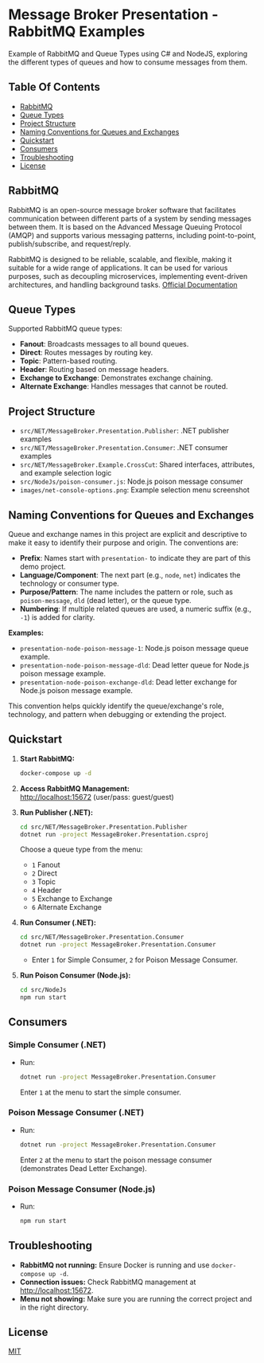 # Message Broker Presentation - RabbitMQ Examples

Example of RabbitMQ and Queue Types using C# and NodeJS, exploring the different types of queues and how to consume messages from them.

## Table Of Contents

- [RabbitMQ](#rabbitmq)
- [Queue Types](#queue-types)
- [Project Structure](#project-structure)
- [Naming Conventions for Queues and Exchanges](#naming-conventions-for-queues-and-exchanges)
- [Quickstart](#quickstart)
- [Consumers](#consumers)
- [Troubleshooting](#troubleshooting)
- [License](#license)

## RabbitMQ

RabbitMQ is an open-source message broker software that facilitates communication between different parts of a system by sending messages between them. It is based on the Advanced Message Queuing Protocol (AMQP) and supports various messaging patterns, including point-to-point, publish/subscribe, and request/reply.

RabbitMQ is designed to be reliable, scalable, and flexible, making it suitable for a wide range of applications. It can be used for various purposes, such as decoupling microservices, implementing event-driven architectures, and handling background tasks.
[Official Documentation](https://www.rabbitmq.com/docs)

## Queue Types

Supported RabbitMQ queue types:

- **Fanout**: Broadcasts messages to all bound queues.
- **Direct**: Routes messages by routing key.
- **Topic**: Pattern-based routing.
- **Header**: Routing based on message headers.
- **Exchange to Exchange**: Demonstrates exchange chaining.
- **Alternate Exchange**: Handles messages that cannot be routed.

## Project Structure

- `src/NET/MessageBroker.Presentation.Publisher`: .NET publisher examples
- `src/NET/MessageBroker.Presentation.Consumer`: .NET consumer examples
- `src/NET/MessageBroker.Example.CrossCut`: Shared interfaces, attributes, and example selection logic
- `src/NodeJs/poison-consumer.js`: Node.js poison message consumer
- `images/net-console-options.png`: Example selection menu screenshot

## Naming Conventions for Queues and Exchanges

Queue and exchange names in this project are explicit and descriptive to make it easy to identify their purpose and origin. The conventions are:

- **Prefix**: Names start with `presentation-` to indicate they are part of this demo project.
- **Language/Component**: The next part (e.g., `node`, `net`) indicates the technology or consumer type.
- **Purpose/Pattern**: The name includes the pattern or role, such as `poison-message`, `dld` (dead letter), or the queue type.
- **Numbering**: If multiple related queues are used, a numeric suffix (e.g., `-1`) is added for clarity.

**Examples:**
- `presentation-node-poison-message-1`: Node.js poison message queue example.
- `presentation-node-poison-message-dld`: Dead letter queue for Node.js poison message example.
- `presentation-node-poison-exchange-dld`: Dead letter exchange for Node.js poison message example.

This convention helps quickly identify the queue/exchange's role, technology, and pattern when debugging or extending the project.

## Quickstart

1. **Start RabbitMQ:**

   ```bash
   docker-compose up -d
   ```

2. **Access RabbitMQ Management:**  
   [http://localhost:15672](http://localhost:15672) (user/pass: guest/guest)
3. **Run Publisher (.NET):**

   ```bash
   cd src/NET/MessageBroker.Presentation.Publisher
   dotnet run -project MessageBroker.Presentation.csproj
   ```

   Choose a queue type from the menu:
   - `1` Fanout
   - `2` Direct
   - `3` Topic
   - `4` Header
   - `5` Exchange to Exchange
   - `6` Alternate Exchange
4. **Run Consumer (.NET):**

   ```bash
   cd src/NET/MessageBroker.Presentation.Consumer
   dotnet run -project MessageBroker.Presentation.Consumer
   ```

   - Enter `1` for Simple Consumer, `2` for Poison Message Consumer.
5. **Run Poison Consumer (Node.js):**

   ```bash
   cd src/NodeJs
   npm run start
   ```

## Consumers

### Simple Consumer (.NET)

- Run:

  ```bash
  dotnet run -project MessageBroker.Presentation.Consumer
  ```

  Enter `1` at the menu to start the simple consumer.

### Poison Message Consumer (.NET)

- Run:

  ```bash
  dotnet run -project MessageBroker.Presentation.Consumer
  ```

  Enter `2` at the menu to start the poison message consumer (demonstrates Dead Letter Exchange).

### Poison Message Consumer (Node.js)

- Run:

  ```bash
  npm run start
  ```

## Troubleshooting

- **RabbitMQ not running:**
  Ensure Docker is running and use `docker-compose up -d`.
- **Connection issues:**
  Check RabbitMQ management at [http://localhost:15672](http://localhost:15672).
- **Menu not showing:**
  Make sure you are running the correct project and in the right directory.

## License

[MIT](https://choosealicense.com/licenses/mit/)